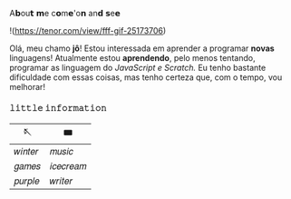 
A𝗯ou𝘁 𝗺e c𝗼m𝗲'o𝗻 an𝗱 𝘀e𝗲

!(https://tenor.com/view/fff-gif-25173706)

Olá, meu chamo **jô**! Estou interessada em aprender a programar **novas** linguagens!
 Atualmente estou **aprendendo**, pelo menos tentando, programar as linguagem do *JavaScript e Scratch.*
Eu tenho bastante dificuldade com essas coisas, mas tenho certeza que, com o tempo, vou melhorar!

#### 𝚕𝚒𝚝𝚝𝚕𝚎 𝚒𝚗𝚏𝚘𝚛𝚖𝚊𝚝𝚒𝚘𝚗 
| 🪡| 🎟|
| ------ | ------ |
|𝑤𝑖𝑛𝑡𝑒𝑟|𝑚𝑢𝑠𝑖𝑐|
|𝑔𝑎𝑚𝑒𝑠|𝑖𝑐𝑒𝑐𝑟𝑒𝑎𝑚|
|𝑝𝑢𝑟𝑝𝑙𝑒|𝑤𝑟𝑖𝑡𝑒𝑟|

<!---
jenniedoblackpink/jenniedoblackpink is a ✨ special ✨ repository because its `README.md` (this file) appears on your GitHub profile.
You can click the Preview link to take a look at your changes.
--->
